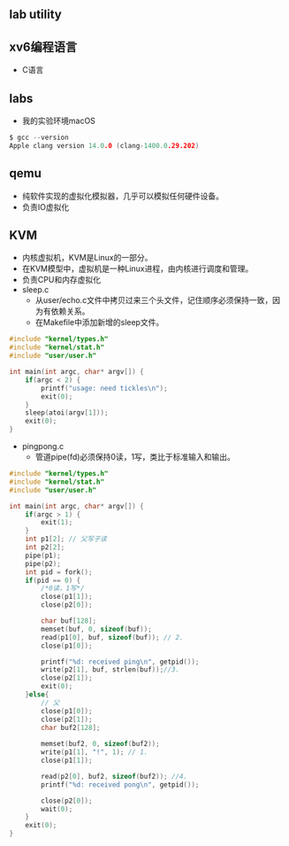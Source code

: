 ## lab utility
## xv6编程语言
- C语言
## labs
- 我的实验环境macOS
```c
$ gcc --version
Apple clang version 14.0.0 (clang-1400.0.29.202)
```
## qemu
- 纯软件实现的虚拟化模拟器，几乎可以模拟任何硬件设备。
- 负责IO虚拟化
## KVM
- 内核虚拟机，KVM是Linux的一部分。
- 在KVM模型中，虚拟机是一种Linux进程，由内核进行调度和管理。
- 负责CPU和内存虚拟化
- sleep.c
    - 从user/echo.c文件中拷贝过来三个头文件，记住顺序必须保持一致，因为有依赖关系。
    - 在Makefile中添加新增的sleep文件。

```c
#include "kernel/types.h"
#include "kernel/stat.h"
#include "user/user.h"

int main(int argc, char* argv[]) {
	if(argc < 2) {
		printf("usage: need tickles\n");
		exit(0);
	}
	sleep(atoi(argv[1]));
	exit(0);
}

```
- pingpong.c
    - 管道pipe(fd)必须保持0读，1写，类比于标准输入和输出。
```c
#include "kernel/types.h"
#include "kernel/stat.h"
#include "user/user.h"

int main(int argc, char* argv[]) {
    if(argc > 1) {
        exit(1);
    }
    int p1[2]; // 父写子读
    int p2[2];
    pipe(p1);
    pipe(p2);
    int pid = fork();
    if(pid == 0) {
        /*0读，1写*/
        close(p1[1]);
        close(p2[0]);

        char buf[128];
        memset(buf, 0, sizeof(buf));
        read(p1[0], buf, sizeof(buf)); // 2.
        close(p1[0]);

        printf("%d: received ping\n", getpid());
        write(p2[1], buf, strlen(buf));//3.
        close(p2[1]);
        exit(0);
    }else{
        // 父
        close(p1[0]);
        close(p2[1]);
        char buf2[128];
        
        memset(buf2, 0, sizeof(buf2));
        write(p1[1], "!", 1); // 1.
        close(p1[1]);

        read(p2[0], buf2, sizeof(buf2)); //4.
        printf("%d: received pong\n", getpid());

        close(p2[0]);
        wait(0);
    }
    exit(0);
}
```